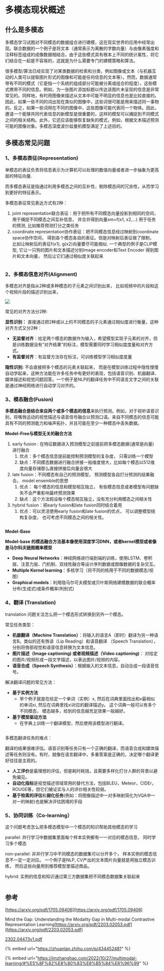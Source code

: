 # 多模态现状概述

## 什么是多模态

多模态学习试图对不同模态的数据组合进行建模，这在现实世界的应用中经常出现。联合数据的一个例子是将文本（通常表示为离散的字数向量）与由像素强度和注释标签组成的成像数据相结合。由于这些模式具有根本上不同的统计属性，将它们结合在一起是不容易的，这就是为什么需要专门的建模策略和算法。

很多模型/算法已经实现了对某类数据的检索和分类，例如图像或文本（与机器互动的人类可以提取图片形式的图像和可能是任何信息的文本等）。然而，数据通常带有不同的模式（它是指一个系统的组成部分可能被分离或组合的程度），这些模式携带不同的信息。例如，为一张图片添加标题以传达该图片未呈现的信息是非常常见的。同样地，有时用图像来描述从文本中可能不明显的信息也是比较直接的。因此，如果一些不同的词出现在类似的图像中，这些词很可能是用来描述同一事物的。反之，如果一些词用在不同的图像中，这些图像可能代表同一个物体。因此，邀请一个能够共同代表信息的新模型是很重要的，这样的模型可以捕捉到不同模式之间的相关结构。此外，它还应该能够恢复缺失的模式，例如，根据文本描述预测可能的图像对象。多模态深度波尔兹曼机模型满足了上述目的。



## 多模态常见问题

### 1、多模态表征(Representation)

单模态的表征负责将信息表示为计算机可以处理的数值向量或者进一步抽象为更高层的特征向量.

而多模态表征是指通过利用多模态之间的互补性，剔除模态间的冗余性，从而学习到更好的特征表示。

多模态表征常见表达方式有2种：

1. joint representation联合表征：用于把所有不同模态向量投影到相同的空间， 用于捕捉不同模态之间互补信息， 并合并得到向量xm=f(x1, x2,...) 用于任务的预测, 比如推荐预测打分之类任务
2. coordinate representation协作表征：把不同模态信息经过映射到coordinate space协作空间， 得到各个模态各自的表征。但是对映射后表征做了限制， 比如让映射后的表征f(x1), g(x2)向量要尽可能相似. 一个典型的例子是CLIP模型, 它让一只狗的图片和文本描述分别Image encoder和Text Encoder 得到图片和文本向量， 然后让它们通过相似度关联起来

<figure><img src="../.gitbook/assets/image (4).png" alt=""><figcaption></figcaption></figure>

### 2、多模态信息对齐(Alignment)

多模态对齐是指从2种或多种模态的子元素之间识别出来， 比如视频中的片段和这个视频片段的描述识别出来，

![](<../.gitbook/assets/image (1) (1).png>)&#x20;

常见的对齐方法分2种:

**显性识别：** 直接通过把2种或以上的不同模态的子元素通过相似度进行衡量，这种对齐方式又分2种：

* **无监督对齐**：给定两个模态的数据作为输入，希望模型实现子元素的对齐，但是训练数据没有“对齐结果”的标注，模型需要同时学习相似度度量和对齐方式。
* **有监督对齐**：有监督方法存在标注，可训练模型学习相似度度量

**隐性识别:** 不会直接把多个模态的元素关联起来， 而是在模型训练过程中隐性慢慢自动学起来，这种方法能在许多任务中有更好的表现，包括语音识别、机器翻译、媒体描述和视觉问题回答。一个例子是NLP的翻译任务中不同语言文字之间的关联是通过神经网络进行自动学习对齐的。



### 3、模态融合(Fusion)

**多模态融合是结合来自两个或多个模态的信息**来执行预测。例如，对于视听语音识别，将嘴唇运动的视觉描述与语音信号融合以预测口语。来自不同模态的信息可能具有不同的预测能力和噪声拓扑，并且可能在至少一种模态中丢失数据。

**Model-Free与模型无关的融合方法**

1. early fusion : 在特征数据进入预测模型之前提前把多模态数据(通常是向量) 进行融合
   1. 优点：多个模态信息提前能控制预测模型的复杂度， 只需训练一个模型
   2. 缺点：不同模态数据进行融合拼接一般维度很大，比如每个模态以512维度向量存储那么直接拼接后向量会很大&#x20;
2. late fusion：不同模态有自己的预测模型， 预测模型各自打分预测的结果融合。 model ensemble的思想
   1. 优点： 每个模态的信息和模型相互独立， 有些模态信息或者模型有问题缺失不会严重影响最终预测效果
   2. 缺点：这个方法假设每个模态相互独立，没有充分利用模态之间相关性
3. hybrid fusion：把early fusion和late fusion同时结合着用
   1. 优点：可以灵活使用early fusion和late fusion的优点， 可以调整模型结构复杂度， 也可考虑不同模态之间的相关性。



<figure><img src="../.gitbook/assets/image (2) (1).png" alt=""><figcaption></figcaption></figure>

**Model-Base**

**Model-base 的模态融合方法基本像使用深度学习DNN，或者kernel模型或者像是马尔科夫链图概率模型**

* **Deep Neural Networks**：神经网络进行端到端的训练，使用LSTM、卷积层、注意力层、门机制、双线性融合等设计序列数据或图像数据的复杂交互。
* **Multiple Kernel learning**：多核学习（将不同的核用于不同的数据模态/视图）
* **Graphical models**：利用隐马尔可夫模型或贝叶斯网络建模数据的联合概率分布(生成式)或条件概率(判别式)



### 4、翻译 (Translation)

translation 问题关注怎么把一个模态形式转换到另外一个模态。

常见任务类型：

* **机器翻译（Machine Translation）**：将输入的语言A（即时）翻译为另一种语言B。类似的还有唇读（Lip Reading）和语音翻译 （Speech Translation），分别将唇部视觉和语音信息转换为文本信息。
* **图片描述（Image captioning) 或者视频描述（Video captioning)**： 对给定的图片/视频形成一段文字描述，以表达图片/视频的内容。
* **语音合成（Speech Synthesis）**：根据输入的文本信息，自动合成一段语音信号。

解决翻译问题的常见方法：

* **基于实例方法**
  * 举个例子就是在给定一个单词（实例）x, 然后在词典里面找出和x最相似的单词xi, 然后在词典里找xi对应的翻译描述y。 这个词典一般可以有多个不同模态， 模态越多，给到的信息越充足效果一般越好。
* **基于模型驱动方法**
  * 在字典上训练一个翻译模型，然后使用该模型进行翻译。

<figure><img src="../.gitbook/assets/image (3) (1).png" alt=""><figcaption></figcaption></figure>

多模态翻译任务的难点：

翻译的结果很难评估。语音识别等任务只有一个正确的翻译，而语音合成和媒体描述等任务则没有。有时，就像在语言翻译中，多重答案是正确的，决定哪个翻译更好往往是主观的。

* **人工评价**是最理想的评估，但是耗时耗钱，且需要多样化打分人群的背景以避免偏见。
* **自动化指标**是视觉描述领域常用的替代方法，包括BLEU，Meteor，CIDEr，ROUGE等，但它们被证实与人的评价相关性较弱。
* **基于检索的评估**和**弱化任务**(例如：将图像描述中一对多映射简化为VQA中一对一的映射)也是解决评估困境的手段

### 5、协同训练（Co-learning）

这个问题考虑怎么把多模态模型中一个模态的知识帮助其他模态的学习

parallel: 并行学习中数据集里面每个样本实例都有一一对应的模态信息， 同时学习多个模态

non-parallel: 非并行学习中不同模态的数据集可以分开多个， 样本实例的模态信息不一定一定对应。 一个例子是NLP, CV产出的文本图片向量就是用独立模态训练， 然后这些向量用到推荐模型里描述商品。

hybrid: 实例的信息和知识通过第三方数据集把不同模态数据集关联起来

<figure><img src="../.gitbook/assets/image (4) (1).png" alt=""><figcaption></figcaption></figure>









## 参考

[https://arxiv.org/pdf/1705.09406](https://arxiv.org/pdf/1705.09406)

Mind the Gap: Understanding the Modality Gap in Multi-modal Contrastive Representation Learning[https://arxiv.org/pdf/2203.02053.pdf](https://arxiv.org/pdf/2203.02053.pdf)

[2302.04473v1.pdf](file:///D:/%E4%B8%AA%E4%BA%BA%E7%AC%94%E8%AE%B0/Papers/2302.04473v1.pdf)

{% embed url="https://zhuanlan.zhihu.com/p/434452481" %}

{% embed url="https://imzhanghao.com/2022/10/27/multimodal-learning/#%E5%8F%82%E8%80%83%E8%B5%84%E6%96%99" %}



